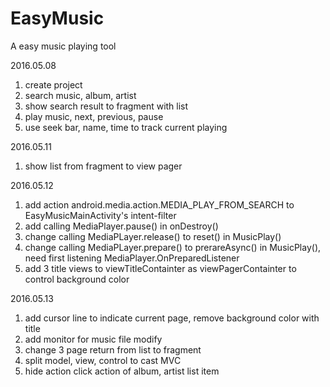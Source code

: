 # EasyMusic
A easy music playing tool

2016.05.08
1. create project
2. search music, album, artist
3. show search result to fragment with list
4. play music, next, previous, pause
5. use seek bar, name, time to track current playing

2016.05.11
1. show list from fragment to view pager

2016.05.12
1. add action android.media.action.MEDIA_PLAY_FROM_SEARCH to EasyMusicMainActivity's intent-filter
2. add calling MediaPlayer.pause() in onDestroy()
3. change calling MediaPLayer.release() to reset() in MusicPlay()
4. change calling MediaPLayer.prepare() to prerareAsync() in MusicPlay(), need first listening MediaPlayer.OnPreparedListener
5. add 3 title views to viewTitleContainter as viewPagerContainter to control background color

2016.05.13
1. add cursor line to indicate current page, remove background color with title
2. add monitor for music file modify
3. change 3 page return from list to fragment
4. split model, view, control to cast MVC
5. hide action click action of album, artist list item 
 